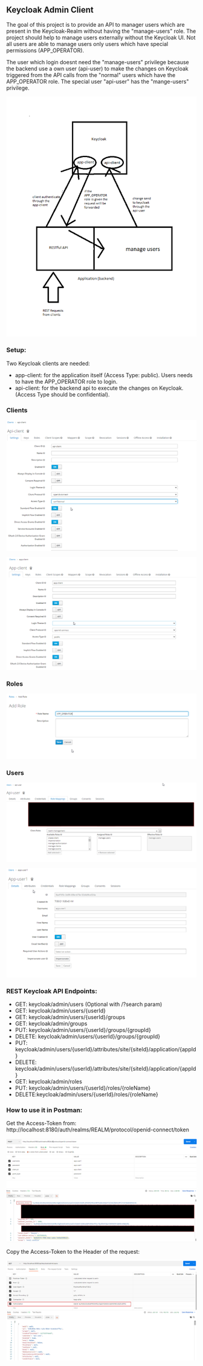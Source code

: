 ## Keycloak Admin Client
The goal of this project is to provide an API to manager users which are present in the Keycloak-Realm without having the "manage-users" role.
The project should help to manage users externally without the Keycloak UI. Not all users are able to manage users only users which have special permissions (APP_OPERATOR).

The user which login doesnt need the "manage-users" privilege because the backend use a own user (api-user) to make the changes on Keycloak triggered from the API calls from the "normal" users which have the APP_OPERATOR role.
The special user "api-user" has the "mange-users" privilege.

![Alt text](pictures/keycloak-admin-client-concept.png?raw=true)

### Setup:
Two Keycloak clients are needed:
- app-client: for the application itself (Access Type: public). Users needs to have the APP_OPERATOR role to login.
- api-client: for the backend api to execute the changes on Keycloak. (Access Type should be confidential).

### Clients

![Alt text](pictures/api-client.png?raw=true)

![Alt text](pictures/app-client.png?raw=true)

### Roles

![Alt text](pictures/app-operator-role.png?raw=true)

### Users

![Alt text](pictures/api-user.png?raw=true)

![Alt text](pictures/app-user.png?raw=true)

### REST Keycloak API Endpoints:

- GET: keycloak/admin/users (Optional with /?search param)
- GET: keycloak/admin/users/{userId}
- GET: keycloak/admin/users/{userId}/groups
- GET: keycloak/admin/groups
- PUT: keycloak/admin/users/{userId}/groups/{groupId}
- DELETE: keycloak/admin/users/{userId}/groups/{groupId}
- PUT: keycloak/admin/users/{userId}/attributes/site/{siteId}/application/{appId}
- DELETE: keycloak/admin/users/{userId}/attributes/site/{siteId}/application/{appId}
- GET: keycloak/admin/roles
- PUT: keycloak/admin/users/{userId}/roles/{roleName}
- DELETE:keycloak/admin/users/{userId}/roles/{roleName}

### How to use it in Postman:

Get the Access-Token from:
http://localhost:8180/auth/realms/REALM/protocol/openid-connect/token

![Alt text](pictures/access-token-from-postman.png?raw=true)

Copy the Access-Token to the Header of the request:

![Alt text](pictures/get-users.png?raw=true)
